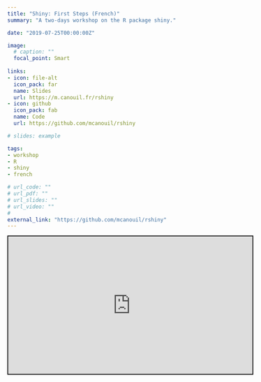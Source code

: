 ```yaml
---
title: "Shiny: First Steps (French)"
summary: "A two-days workshop on the R package shiny."

date: "2019-07-25T00:00:00Z"

image:
  # caption: ""
  focal_point: Smart
  
links:
- icon: file-alt
  icon_pack: far
  name: Slides
  url: https://m.canouil.fr/rshiny
- icon: github
  icon_pack: fab
  name: Code
  url: https://github.com/mcanouil/rshiny

# slides: example

tags:
- workshop
- R
- shiny
- french

# url_code: ""
# url_pdf: ""
# url_slides: ""
# url_video: ""
# 
external_link: "https://github.com/mcanouil/rshiny"
---
```






<center>
<div class="xaringanslides" style="min-width:300px;margin:1em auto;">
  <iframe src="https://m.canouil.fr/rshiny" width="560" height="315" style="border:2px solid currentColor;" loading="lazy" allowfullscreen></iframe>
  <script>fitvids(".xaringanslides", {players: "iframe"});</script>
</div>
</center>
